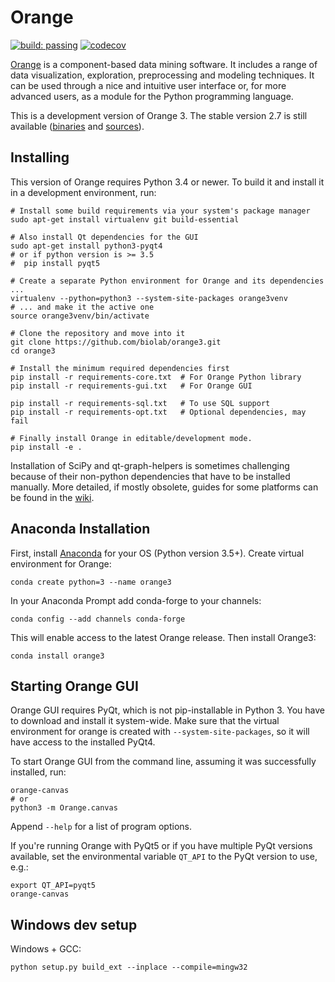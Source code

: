Orange
======

[![build: passing](https://img.shields.io/travis/biolab/orange3.svg)](https://travis-ci.org/biolab/orange3)
[![codecov](https://codecov.io/gh/biolab/orange3/branch/master/graph/badge.svg)](https://codecov.io/gh/biolab/orange3)

[Orange] is a component-based data mining software. It includes a range of data
visualization, exploration, preprocessing and modeling techniques. It can be
used through a nice and intuitive user interface or, for more advanced users,
as a module for the Python programming language.

This is a development version of Orange 3. The stable version 2.7 is still
available ([binaries] and [sources]).

[Orange]: http://orange.biolab.si/
[binaries]: http://orange.biolab.si/orange2/
[sources]: https://github.com/biolab/orange


Installing
----------
This version of Orange requires Python 3.4 or newer. To build it and install
it in a development environment, run:

    # Install some build requirements via your system's package manager
    sudo apt-get install virtualenv git build-essential

    # Also install Qt dependencies for the GUI
    sudo apt-get install python3-pyqt4
    # or if python version is >= 3.5
    #  pip install pyqt5 

    # Create a separate Python environment for Orange and its dependencies ...
    virtualenv --python=python3 --system-site-packages orange3venv
    # ... and make it the active one
    source orange3venv/bin/activate

    # Clone the repository and move into it
    git clone https://github.com/biolab/orange3.git
    cd orange3

    # Install the minimum required dependencies first
    pip install -r requirements-core.txt  # For Orange Python library
    pip install -r requirements-gui.txt   # For Orange GUI

    pip install -r requirements-sql.txt   # To use SQL support
    pip install -r requirements-opt.txt   # Optional dependencies, may fail

    # Finally install Orange in editable/development mode.
    pip install -e .

Installation of SciPy and qt-graph-helpers is sometimes challenging because of
their non-python dependencies that have to be installed manually. More
detailed, if mostly obsolete, guides for some platforms can be found in
the [wiki].

[wiki]: https://github.com/biolab/orange3/wiki

Anaconda Installation
---------------------

First, install [Anaconda] for your OS (Python version 3.5+). Create virtual environment for Orange:

    conda create python=3 --name orange3 

In your Anaconda Prompt add conda-forge to your channels:

    conda config --add channels conda-forge

This will enable access to the latest Orange release. Then install Orange3:

    conda install orange3

[Anaconda]: https://www.continuum.io/downloads

Starting Orange GUI
-------------------

Orange GUI requires PyQt, which is not pip-installable in Python 3. You
have to download and install it system-wide. Make sure that the virtual
environment for orange is created with `--system-site-packages`, so it will
have access to the installed PyQt4.

To start Orange GUI from the command line, assuming it was successfully
installed, run:

    orange-canvas
    # or
    python3 -m Orange.canvas

Append `--help` for a list of program options.

If you're running Orange with PyQt5 or if you have multiple PyQt versions
available, set the environmental variable `QT_API` to the PyQt version to use,
e.g.:

    export QT_API=pyqt5
    orange-canvas


Windows dev setup
-----------------

Windows + GCC:

    python setup.py build_ext --inplace --compile=mingw32
